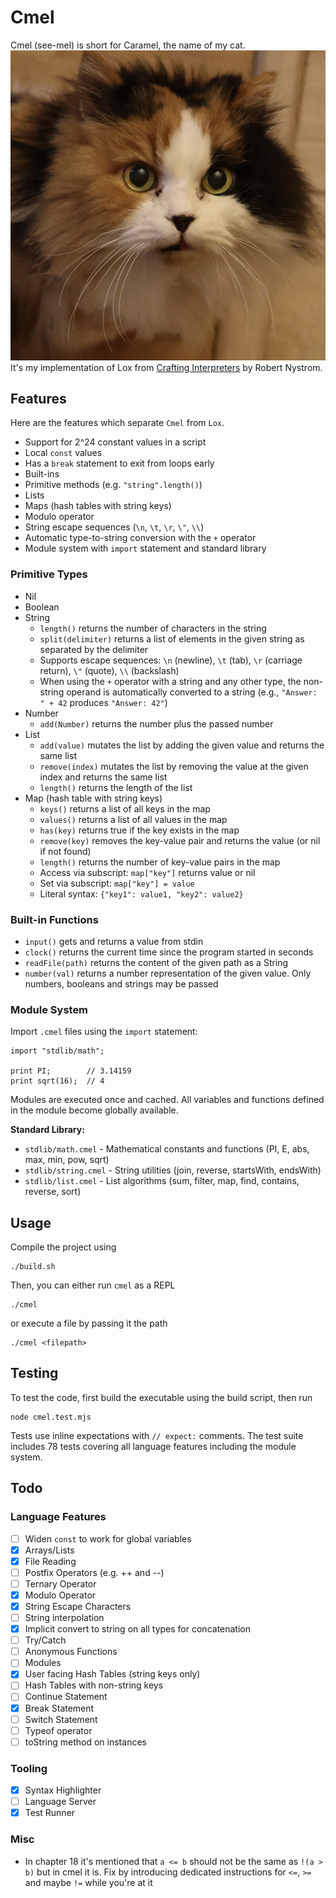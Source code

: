 # Cmel

Cmel (see-mel) is short for Caramel, the name of my cat.
![Caramel](./caramel.jpeg)
It's my implementation of Lox from [Crafting Interpreters](https://www.craftinginterpreters.com) by Robert Nystrom.

## Features

Here are the features which separate `Cmel` from `Lox`.

- Support for 2^24 constant values in a script
- Local `const` values
- Has a `break` statement to exit from loops early
- Built-ins
- Primitive methods (e.g. `"string".length()`)
- Lists
- Maps (hash tables with string keys)
- Modulo operator
- String escape sequences (`\n`, `\t`, `\r`, `\"`, `\\`)
- Automatic type-to-string conversion with the `+` operator
- Module system with `import` statement and standard library

### Primitive Types

- Nil
- Boolean
- String
    - `length()` returns the number of characters in the string
    - `split(delimiter)` returns a list of elements in the given string as separated by the delimiter
    - Supports escape sequences: `\n` (newline), `\t` (tab), `\r` (carriage return), `\"` (quote), `\\` (backslash)
    - When using the `+` operator with a string and any other type, the non-string operand is automatically converted to a string (e.g., `"Answer: " + 42` produces `"Answer: 42"`)
- Number
    - `add(Number)` returns the number plus the passed number
- List
    - `add(value)` mutates the list by adding the given value and returns the same list
    - `remove(index)` mutates the list by removing the value at the given index and returns the same list
    - `length()` returns the length of the list
- Map (hash table with string keys)
    - `keys()` returns a list of all keys in the map
    - `values()` returns a list of all values in the map
    - `has(key)` returns true if the key exists in the map
    - `remove(key)` removes the key-value pair and returns the value (or nil if not found)
    - `length()` returns the number of key-value pairs in the map
    - Access via subscript: `map["key"]` returns value or nil
    - Set via subscript: `map["key"] = value`
    - Literal syntax: `{"key1": value1, "key2": value2}`

### Built-in Functions

- `input()` gets and returns a value from stdin
- `clock()` returns the current time since the program started in seconds
- `readFile(path)` returns the content of the given path as a String
- `number(val)` returns a number representation of the given value. Only numbers, booleans and strings may be passed

### Module System

Import `.cmel` files using the `import` statement:

```cmel
import "stdlib/math";

print PI;        // 3.14159
print sqrt(16);  // 4
```

Modules are executed once and cached. All variables and functions defined in the module become globally available.

**Standard Library:**
- `stdlib/math.cmel` - Mathematical constants and functions (PI, E, abs, max, min, pow, sqrt)
- `stdlib/string.cmel` - String utilities (join, reverse, startsWith, endsWith)
- `stdlib/list.cmel` - List algorithms (sum, filter, map, find, contains, reverse, sort)

## Usage

Compile the project using

```
./build.sh
```

Then, you can either run `cmel` as a REPL

```
./cmel
```

or execute a file by passing it the path

```
./cmel <filepath>
```

## Testing

To test the code, first build the executable using the build script, then run

```
node cmel.test.mjs
```

Tests use inline expectations with `// expect:` comments. The test suite includes 78 tests covering all language features including the module system.

## Todo

### Language Features

- [ ] Widen `const` to work for global variables
- [x] Arrays/Lists
- [x] File Reading
- [ ] Postfix Operators (e.g. ++ and --)
- [ ] Ternary Operator
- [x] Modulo Operator
- [x] String Escape Characters
- [ ] String interpolation
- [x] Implicit convert to string on all types for concatenation
- [ ] Try/Catch
- [ ] Anonymous Functions
- [ ] Modules
- [x] User facing Hash Tables (string keys only)
- [ ] Hash Tables with non-string keys
- [ ] Continue Statement
- [x] Break Statement
- [ ] Switch Statement
- [ ] Typeof operator
- [ ] toString method on instances

### Tooling

- [x] Syntax Highlighter
- [ ] Language Server
- [x] Test Runner

### Misc

- In chapter 18 it's mentioned that `a <= b` should not be the same as `!(a > b)` but in cmel it is. Fix by introducing dedicated instructions for `<=`, `>=` and maybe `!=` while you're at it
